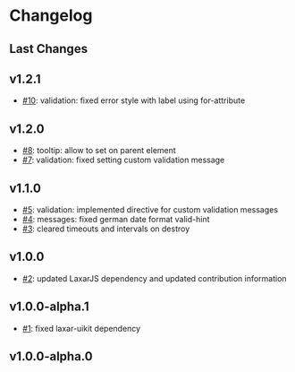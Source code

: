 # Changelog

## Last Changes


## v1.2.1

- [#10](https://github.com/LaxarJS/ax-input-control/issues/10): validation: fixed error style with label using for-attribute


## v1.2.0

- [#8](https://github.com/LaxarJS/ax-input-control/issues/8): tooltip: allow to set on parent element
- [#7](https://github.com/LaxarJS/ax-input-control/issues/7): validation: fixed setting custom validation message


## v1.1.0

- [#5](https://github.com/LaxarJS/ax-input-control/issues/5): validation: implemented directive for custom validation messages
- [#4](https://github.com/LaxarJS/ax-input-control/issues/4): messages: fixed german date format valid-hint
- [#3](https://github.com/LaxarJS/ax-input-control/issues/3): cleared timeouts and intervals on destroy


## v1.0.0

- [#2](https://github.com/LaxarJS/ax-input-control/issues/2): updated LaxarJS dependency and updated contribution information


## v1.0.0-alpha.1

- [#1](https://github.com/LaxarJS/ax-input-control/issues/1): fixed laxar-uikit dependency


## v1.0.0-alpha.0
